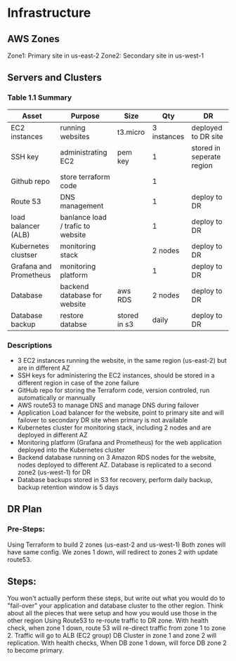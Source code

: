 # Infrastructure
## AWS Zones
Zone1: Primary site in us-east-2 
Zone2: Secondary site in us-west-1
## Servers and Clusters
### Table 1.1 Summary

| Asset                  | Purpose                           | Size         | Qty         | DR                        |
| ---------------------- | --------------------------------- | ------------ | ----------- | ------------------------- |
| EC2 instances          | running websites                  | t3.micro     | 3 instances | deployed to DR site       |
| SSH key                | administrating EC2                | pem key      | 1           | stored in seperate region |
| Github repo            | store terraform code              |              | 1           |                           |
| Route 53               | DNS management                    |              | 1           | deploy to DR              |
| load balancer (ALB)    | banlance load / trafic to website |              | 1           | deploy to DR              |
| Kubernetes clustser    | monitoring stack                  |              | 2 nodes     | deploy to DR              |
| Grafana and Prometheus | monitoring platform               |              | 1           | deploy to DR              |
| Database               | backend database for website      | aws RDS      | 2 nodes     | deploy to DR              |
| Database backup        | restore databse                   | stored in s3 | daily       | deploy to DR              |

### Descriptions

- 3 EC2 instances running the website, in the same region (us-east-2) but are in different AZ
- SSH keys for administering the EC2 instances, should be stored in a different region in case of the zone failure
- GitHub repo for storing the Terraform code, version controled, run automatically or mannually
- AWS route53 to manage DNS and manage DNS during failover
- Application Load balancer for the website, point to primary site and will failover to secondary DR site when primary is not available
- Kubernetes cluster for monitoring stack, including 2 nodes and are deployed in different AZ
- Monitoring platform (Grafana and Prometheus) for the web application deployed into the Kubernetes cluster
- Backend database running on 3 Amazon RDS nodes for the website, nodes deployed to different AZ. Database is replicated to a second zone2 (us-west-1) for DR
- Database backups stored in S3 for recovery, perform daily backup, backup retention window is 5 days

## DR Plan
### Pre-Steps:
Using Terraform to build 2 zones (us-east-2 and us-west-1)
Both zones will have same config.
We zones 1 down, will redirect to zones 2 with update route53.
## Steps:

You won't actually perform these steps, but write out what you would do to "fail-over" your application and database cluster to the other region. Think about all the pieces that were setup and how you would use those in the other region
Using Route53 to re-route traffic to DR zone.
With health check, when zone 1 down, route 53 will re-direct traffic from zone 1 to zone 2.
Traffic will go to ALB (EC2 group)
DB Cluster in zone 1 and zone 2 will replication.
With health checks, When DB zone 1 down, will force DB zone 2 to become primary.
